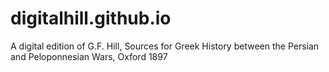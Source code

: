# digitalhill.github.io
A digital edition of G.F. Hill, Sources for Greek History between the Persian and Peloponnesian Wars, Oxford 1897
